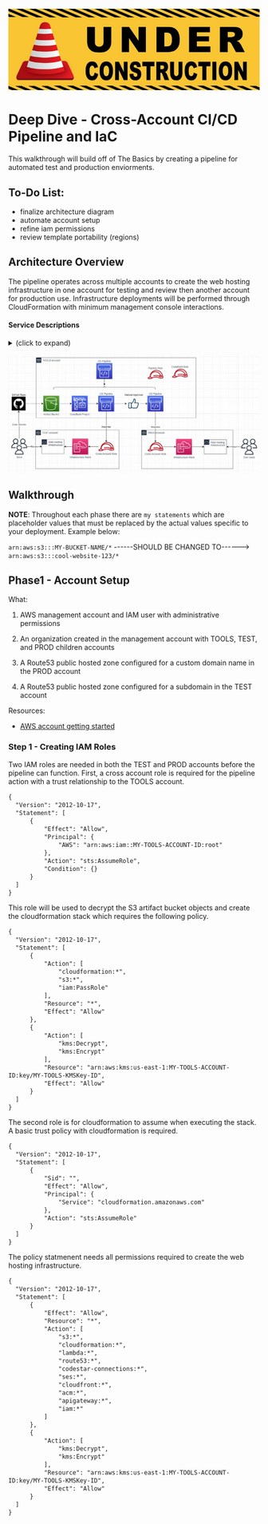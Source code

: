![Under Construction](construction.jpg)

# Deep Dive - Cross-Account CI/CD Pipeline and IaC
This walkthrough will build off of The Basics by creating a pipeline for automated test and production enviorments.

## To-Do List:
- finalize architecture diagram
- automate account setup
- refine iam permissions
- review template portability (regions)

## Architecture Overview
The pipeline operates across multiple accounts to create the web hosting infrastructure in one account for testing and review then another account for production use. Infrastructure deployments will be performed through CloudFormation with minimum management console interactions.

#### Service Descriptions
<!-- (TOC:collapse=true&collapseText=Click to expand) -->
<details>
<summary>(click to expand)</summary>

- **CloudFormation** is a service that helps you model and set up your AWS resources so that you can spend less time managing those resources and more time focusing on your applications that run in AWS.

- **CodeBuild** is a fully managed continuous integration service that compiles source code, runs tests, and produces ready-to-deploy software packages.

- **CodePipeline** is a continuous delivery service you can use to model, visualize, and automate the steps required to release your software.

- **Simple Storage Service (S3)** is an object storage service that offers industry-leading scalability, data availability, security, and performance. You can use Amazon S3 to store and retrieve any amount of data at any time, from anywhere.

</details>

![Pipeline Architecture](pipelineArchitecture.jpg)


## Walkthrough


**NOTE**: Throughout each phase there are `my statements` which are placeholder values that must be replaced by the actual values specific to your deployment. Example below:

`arn:aws:s3:::MY-BUCKET-NAME/*` ------SHOULD BE CHANGED TO------> `arn:aws:s3:::cool-website-123/*`

## Phase1 - Account Setup

What:
1. AWS management account and IAM user with administrative permissions

2. An organization created in the management account with TOOLS, TEST, and PROD children accounts

3. A Route53 public hosted zone configured for a custom domain name in the PROD account

4. A Route53 public hosted zone configured for a subdomain in the TEST account

Resources:
- [AWS account getting started](https://docs.aws.amazon.com/accounts/latest/reference/welcome-first-time-user.html)

### Step 1 - Creating IAM Roles

Two IAM roles are needed in both the TEST and PROD accounts before the pipeline can function. First, a cross account role is required for the pipeline action with a trust relationship to the TOOLS account.

```
{
  "Version": "2012-10-17",
  "Statement": [
      {
          "Effect": "Allow",
          "Principal": {
              "AWS": "arn:aws:iam::MY-TOOLS-ACCOUNT-ID:root"
          },
          "Action": "sts:AssumeRole",
          "Condition": {}
      }
  ]
}
```

This role will be used to decrypt the S3 artifact bucket objects and create the cloudformation stack which requires the following policy.

```
{
  "Version": "2012-10-17",
  "Statement": [
      {
          "Action": [
              "cloudformation:*",
              "s3:*",
              "iam:PassRole"
          ],
          "Resource": "*",
          "Effect": "Allow"
      },
      {
          "Action": [
              "kms:Decrypt",
              "kms:Encrypt"
          ],
          "Resource": "arn:aws:kms:us-east-1:MY-TOOLS-ACCOUNT-ID:key/MY-TOOLS-KMSKey-ID",
          "Effect": "Allow"
      }
  ]
}
```

The second role is for cloudformation to assume when executing the stack. A basic trust policy with cloudformation is required.

```
{
  "Version": "2012-10-17",
  "Statement": [
      {
          "Sid": "",
          "Effect": "Allow",
          "Principal": {
              "Service": "cloudformation.amazonaws.com"
          },
          "Action": "sts:AssumeRole"
      }
  ]
}
```

The policy statmenent needs all permissions required to create the web hosting infrastructure.

```
{
  "Version": "2012-10-17",
  "Statement": [
      {
          "Effect": "Allow",
          "Resource": "*",
          "Action": [
              "s3:*",
              "cloudformation:*",
              "lambda:*",
              "route53:*",
              "codestar-connections:*",
              "ses:*",
              "cloudfront:*",
              "acm:*",
              "apigateway:*",
              "iam:*"
          ]
      },
      {
          "Action": [
              "kms:Decrypt",
              "kms:Encrypt"
          ],
          "Resource": "arn:aws:kms:us-east-1:MY-TOOLS-ACCOUNT-ID:key/MY-TOOLS-KMSKey-ID",
          "Effect": "Allow"
      }
  ]
}
```